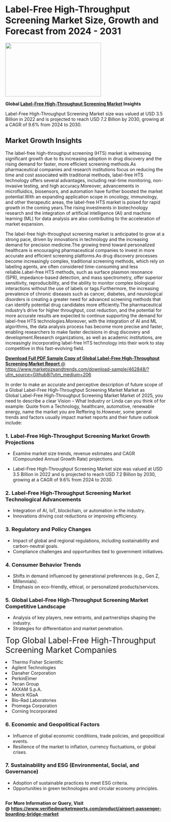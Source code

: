 <H1>Label-Free High-Throughput Screening Market Size, Growth and Forecast from 2024 - 2031</H1><img class="aligncenter size-medium wp-image-584254" src="https://thirdeyenews.in/wp-content/uploads/2024/09/Global-Market-Research-300x168.jpeg" alt="" width="300" height="168" /><p><strong>Global&nbsp;<a href="https://www.marketsizeandtrends.com/download-sample/462848/?utm_source=Github8j?utm_medium=206">Label-Free High-Throughput Screening Market</a> Insights</strong></p><p>Label-Free High-Throughput Screening Market size was valued at USD 3.5 Billion in 2022 and is projected to reach USD 7.2 Billion by 2030, growing at a CAGR of 9.6% from 2024 to 2030.</p><p><h2>Market Growth Insights</h2> <p>The label-free high-throughput screening (HTS) market is witnessing significant growth due to its increasing adoption in drug discovery and the rising demand for faster, more efficient screening methods.As pharmaceutical companies and research institutions focus on reducing the time and cost associated with traditional methods, label-free HTS technology offers several advantages, including real-time monitoring, non-invasive testing, and high accuracy.Moreover, advancements in microfluidics, biosensors, and automation have further boosted the market potential.With an expanding application scope in oncology, immunology, and other therapeutic areas, the label-free HTS market is poised for rapid growth in the coming years.The rising investments in biotechnology research and the integration of artificial intelligence (AI) and machine learning (ML) for data analysis are also contributing to the acceleration of market expansion.</p> <p><a href="#"></a></p> <p>The label-free high-throughput screening market is anticipated to grow at a strong pace, driven by innovations in technology and the increasing demand for precision medicine.The growing trend toward personalized healthcare is encouraging pharmaceutical companies to invest in more accurate and efficient screening platforms.As drug discovery processes become increasingly complex, traditional screening methods, which rely on labeling agents, are often considered time-consuming and less reliable.Label-free HTS methods, such as surface plasmon resonance (SPR), impedance-based detection, and mass spectrometry, offer superior sensitivity, reproducibility, and the ability to monitor complex biological interactions without the use of labels or tags.Furthermore, the increasing prevalence of chronic diseases such as cancer, diabetes, and neurological disorders is creating a greater need for advanced screening methods that can identify potential drug candidates more efficiently.The pharmaceutical industry’s drive for higher throughput, cost reduction, and the potential for more accurate results are expected to continue supporting the demand for label-free HTS technologies.Moreover, with the integration of AI and ML algorithms, the data analysis process has become more precise and faster, enabling researchers to make faster decisions in drug discovery and development.Research organizations, as well as academic institutions, are increasingly incorporating label-free HTS technology into their work to stay competitive in this fast-evolving field.</p> <p><a href="#"></p><p><span class=""><strong>Download Full PDF Sample Copy of Global Label-Free High-Throughput Screening Market Report</strong> @ <a href="https://www.marketsizeandtrends.com/download-sample/462848/?utm_source=Github8j?utm_medium=206" target="_blank">https://www.marketsizeandtrends.com/download-sample/462848/?utm_source=Github8j?utm_medium=206</a></span></p><p>In order to make an accurate and perceptive description of future scope of a Global&nbsp;Label-Free High-Throughput Screening Market Market as Global&nbsp;Label-Free High-Throughput Screening Market Market of 2025, you need to describe a clear Vision &ndash; What Industry or Linda can you think of for example: Quote from a Technology, healthcare, automotive, renewable energy, name the market you are Reffering to.However, some general trends and factors usually impact market reports and their future outlook include:</p><h3>1.&nbsp;<strong>Label-Free High-Throughput Screening Market Growth Projections</strong></h3><ul><li>Examine market size trends, revenue estimates and CAGR (Compounded Annual Growth Rate) projections.</li><li><p>Label-Free High-Throughput Screening Market size was valued at USD 3.5 Billion in 2022 and is projected to reach USD 7.2 Billion by 2030, growing at a CAGR of 9.6% from 2024 to 2030.</p></li></ul><h3>2.&nbsp;<strong>Label-Free High-Throughput Screening Market Technological Advancements</strong></h3><ul><li>Integration of AI, IoT, blockchain, or automation in the industry.</li><li>Innovations driving cost reductions or improving efficiency.</li></ul><h3>3.&nbsp;<strong>Regulatory and Policy Changes</strong></h3><ul><li>Impact of global and regional regulations, including sustainability and carbon-neutral goals.</li><li>Compliance challenges and opportunities tied to government initiatives.</li></ul><h3>4.&nbsp;<strong>Consumer Behavior Trends</strong></h3><ul><li>Shifts in demand influenced by generational preferences (e.g., Gen Z, Millennials).</li><li>Emphasis on eco-friendly, ethical, or personalized products/services.</li></ul><h3>5.&nbsp;<strong>Global Label-Free High-Throughput Screening Market Competitive Landscape</strong></h3><ul><li>Analysis of key players, new entrants, and partnerships shaping the industry.</li><li>Strategies for differentiation and market penetration.</li></ul><p data-pm-slice="1 1 []"><span style="color: inherit; font-family: inherit; font-size: 25px;">Top Global Label-Free High-Throughput Screening Market Companies</span></p><div class="" data-test-id=""><p><li>Thermo Fisher Scientific</li><li> Agilent Technologies</li><li> Danaher Corporation</li><li> PerkinElmer</li><li> Tecan Group</li><li> AXXAM S.p.A.</li><li> Merck KGaA</li><li> Bio-Rad Laboratories</li><li> Promega Corporation</li><li> Corning Incorporated</li></p></div><h3>6.&nbsp;<strong>Economic and Geopolitical Factors</strong></h3><ul><li>Influence of global economic conditions, trade policies, and geopolitical events.</li><li>Resilience of the market to inflation, currency fluctuations, or global crises.</li></ul><h3>7.&nbsp;<strong>Sustainability and ESG (Environmental, Social, and Governance)</strong></h3><ul><li>Adoption of sustainable practices to meet ESG criteria.</li><li>Opportunities in green technologies and circular economy principles.</li></ul><h2><strong style="font-size: 14px;">For More Information or Query, Visit @&nbsp;</strong><a style="background-color: #ffffff; font-size: 14px;" href="https://www.marketsizeandtrends.com/report/label-free-high-throughput-screening-market/" target="_blank">https://www.verifiedmarketreports.com/product/airport-passenger-boarding-bridge-market</a></h2>